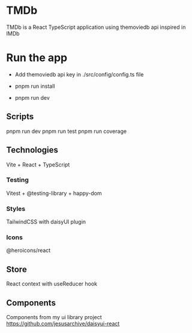 # TMDb

TMDb is a React TypeScript application using themoviedb api inspired in IMDb

# Run the app

- Add themoviedb api key in ./src/config/config.ts file

- pnpm run install

- pnpm run dev

## Scripts

pnpm run dev
pnpm run test
pnpm run coverage

## Technologies

Vite + React + TypeScript

### Testing

Vitest + @testing-library + happy-dom

### Styles

TailwindCSS with daisyUI plugin

### Icons

@heroicons/react

## Store
React context with useReducer hook

## Components

Components from my ui library project https://github.com/jesusarchive/daisyui-react
